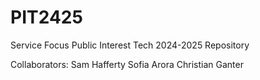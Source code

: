 # PIT2425
Service Focus Public Interest Tech 2024-2025 Repository 

Collaborators:
Sam Hafferty
Sofia Arora
Christian Ganter